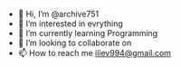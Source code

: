 - 👋 Hi, I’m @archive751
- 👀 I’m interested in evrything
- 🌱 I’m currently learning Programming
- 💞️ I’m looking to collaborate on 
- 📫 How to reach me iliev994@gmail.com

<!---
archive751/archive751 is a ✨ special ✨ repository because its `README.md` (this file) appears on your GitHub profile.
You can click the Preview link to take a look at your changes.
--->
